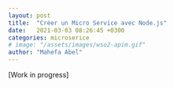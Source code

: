 ```yaml
---
layout: post
title:  "Créer un Micro Service avec Node.js"
date:   2021-03-03 08:26:45 +0300
categories: microserice
# image: "/assets/images/wso2-apim.gif"
author: "Mahefa Abel"
---
```


[Work in progress]